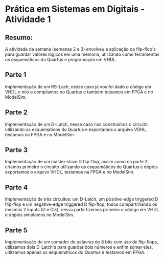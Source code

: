 # Prática em Sistemas em Digitais - Atividade 1

## Resumo:
A atividade da semana (semanas 2 e 3) envolveu a aplicação de flip-flop's para guardar valores lógicos em uma memória, utilizando como ferramentas os esquemáticos do Quartus e programação em VHDL.

## Parte 1
Implementação de um RS-Lach, nesse caso já nos foi dado o código em VHDL e nós o compilamos no Quartus e também tetsamos em FPGA e no ModelSim.

## Parte 2
Implementação de um D-Latch, nesse caso nós construímos o circuito utilizando os esquemáticos do Quartus e exportamos o arquivo VDHL, testamos na FPGA e no ModelSim.

## Parte 3
Implementação de um master-slave D flip-flop, assim como na parte 2, criamos primeiro o circuito utilizando os esquemáticos do Quartus e depois exportamos o arquivo VHDL, testamos na FPGA e no ModelSim.

## Parte 4
Implementação de três circuitos: um D-Latch, um positive-edge triggered D flip-flop e um negative-edge triggered D flip-flop, todos compartilhando os mesmos 2 inputs (D e Clk), nessa parte fizemos primeiro o código em VHDL e depois simulamos no ModelSim.

## Parte 5
Implementação de um somador de palavras de 8 bits com uso de flip-flops, utilizamos dois D-Latch's para guardar dois números e enfim somar eles, uitlizamos apenas os esquemáticos do Quartus e testamos em FPGA.
